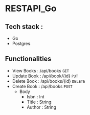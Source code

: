 # RESTAPI_Go
## Tech stack :
- Go 
- Postgres

## Functionalities
- View Books  : /api/books `GET`
- Update Book : /api/book/{id} `PUT`
- Delete Book : /api/books/{id} `DELETE`
- Create Book : /api/books `POST`
  - Body
    - Isbn : Int
    - Title : String
    - Author : String
